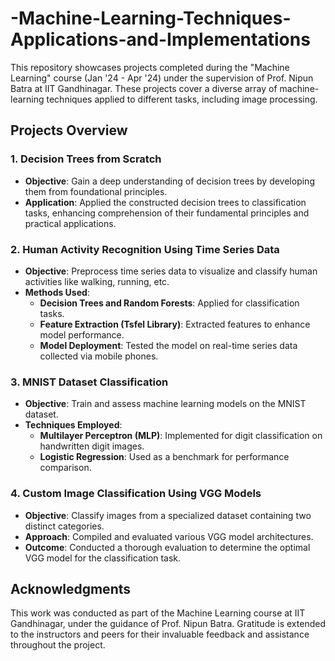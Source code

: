 # -Machine-Learning-Techniques-Applications-and-Implementations
This repository showcases projects completed during the "Machine Learning" course (Jan '24 - Apr '24) under the supervision of Prof. Nipun Batra at IIT Gandhinagar. These projects cover a diverse array of machine-learning techniques applied to different tasks, including image processing.

## Projects Overview

### 1. Decision Trees from Scratch
- **Objective**: Gain a deep understanding of decision trees by developing them from foundational principles.
- **Application**: Applied the constructed decision trees to classification tasks, enhancing comprehension of their fundamental principles and practical applications.

### 2. Human Activity Recognition Using Time Series Data
- **Objective**: Preprocess time series data to visualize and classify human activities like walking, running, etc.
- **Methods Used**:
  - **Decision Trees and Random Forests**: Applied for classification tasks.
  - **Feature Extraction (Tsfel Library)**: Extracted features to enhance model performance.
  - **Model Deployment**: Tested the model on real-time series data collected via mobile phones.

### 3. MNIST Dataset Classification
- **Objective**: Train and assess machine learning models on the MNIST dataset.
- **Techniques Employed**:
  - **Multilayer Perceptron (MLP)**: Implemented for digit classification on handwritten digit images.
  - **Logistic Regression**: Used as a benchmark for performance comparison.

### 4. Custom Image Classification Using VGG Models
- **Objective**: Classify images from a specialized dataset containing two distinct categories.
- **Approach**: Compiled and evaluated various VGG model architectures.
- **Outcome**: Conducted a thorough evaluation to determine the optimal VGG model for the classification task.

## Acknowledgments

This work was conducted as part of the Machine Learning course at IIT Gandhinagar, under the guidance of Prof. Nipun Batra. Gratitude is extended to the instructors and peers for their invaluable feedback and assistance throughout the project.

